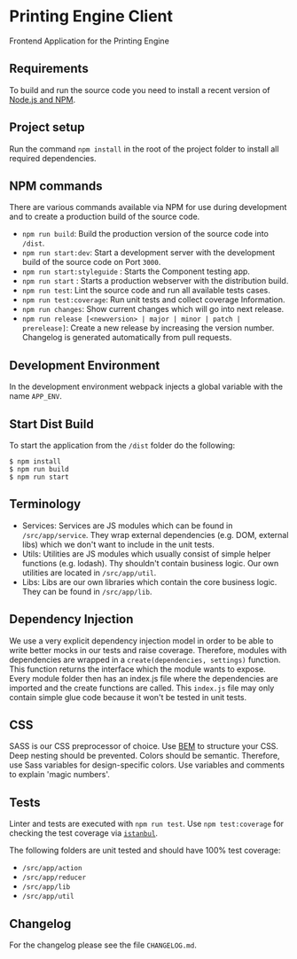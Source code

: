 # Printing Engine Client

Frontend Application for the Printing Engine

## Requirements

To build and run the source code you need to install a recent version of [Node.js and NPM](https://nodejs.org/).

## Project setup

Run the command `npm install` in the root of the project folder to install all required dependencies.

## NPM commands

There are various commands available via NPM for use during development and to create a production build of the source code.

- `npm run build`: Build the production version of the source code into `/dist`.
- `npm run start:dev`: Start a development server with the development build of the source code on Port `3000`.
- `npm run start:styleguide` : Starts the Component testing app.
- `npm run start` : Starts a production webserver with the distribution build.
- `npm run test`: Lint the source code and run all available tests cases.
- `npm run test:coverage`: Run unit tests and collect coverage Information.
- `npm run changes`: Show current changes which will go into next release.
- `npm run release [<newversion> | major | minor | patch | prerelease]`: Create a new release by increasing the version number. Changelog is generated automatically from pull requests.

## Development Environment

In the development environment webpack injects a global variable with the name `APP_ENV`.

## Start Dist Build

To start the application from the `/dist` folder do the following:

~~~
$ npm install
$ npm run build
$ npm run start
~~~

## Terminology
- Services: Services are JS modules which can be found in `/src/app/service`. They wrap external dependencies (e.g. DOM, external libs) which we don't want to include in the unit tests.
- Utils: Utilities are JS modules which usually consist of simple helper functions (e.g. lodash). Thy shouldn't contain business logic. Our own utilities are located in `/src/app/util`.
- Libs: Libs are our own libraries which contain the core business logic. They can be found in `/src/app/lib`.

## Dependency Injection
We use a very explicit dependency injection model in order to be able to write better mocks in our tests and raise coverage. Therefore, modules with dependencies are wrapped in a `create(dependencies, settings)` function. This function returns the interface which the module wants to expose. Every module folder then has an index.js file where the dependencies are imported and the create functions are called. This `index.js` file may only contain simple glue code because it won't be tested in unit tests.

## CSS
SASS is our CSS preprocessor of choice.
Use [BEM](https://en.bem.info/) to structure your CSS. Deep nesting should be prevented.
Colors should be semantic. Therefore, use Sass variables for design-specific colors.
Use variables and comments to explain 'magic numbers'.

## Tests
Linter and tests are executed with `npm run test`.
Use `npm test:coverage` for checking the test coverage via [`istanbul`](https://github.com/gotwarlost/istanbul).

The following folders are unit tested and should have 100% test coverage:
- `/src/app/action`
- `/src/app/reducer`
- `/src/app/lib`
- `/src/app/util`

## Changelog

For the changelog please see the file `CHANGELOG.md`.
